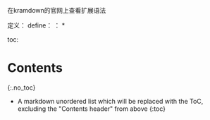在kramdown的官网上查看扩展语法

定义：
define：
： *

toc:
# Contents
{:.no_toc}

* A markdown unordered list which will be replaced with the ToC, excluding the "Contents header" from above
{:toc}

